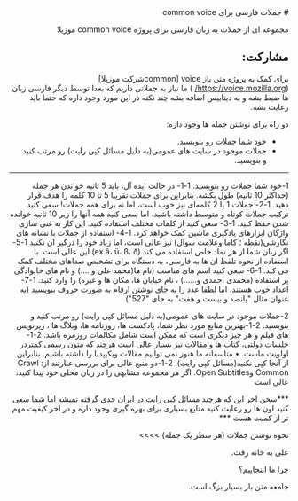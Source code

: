 <div dir="rtl">
#  جملات فارسی برای common voice 

مجموعه ای از جملات به زبان فارسی برای پروژه common voice موزیلا

## مشارکت:
 
﻿برای کمک به پروژه متن باز  common] voiceشرکت موزیلا](https://voice.mozilla.org/ ) ما نیاز به جملاتی داریم که بعدا توسط دیگر فارسی زبان ها ضبط بشه و به دیتابیس اضافه بشه چند نکته در این مورد وجود داره که حتما باید رعایت بشه.


دو راه برای نوشتن جمله ها وجود داره:

* خود شما جملات رو بنویسید.
* جملات موجود در سایت های عمومی(به دلیل مسائل کپی رایت) رو مرتب کنید و بنویسید.
--------------------------------------------------------------------------
1-خود شما جملات رو بنویسید.
1-1-	در حالت ایده آل، باید 5 ثانیه خواندن هر جمله (حداکثر 10 ثانیه) طول بکشه. بنابراین برای جملات تقریبا 5 تا 10 کلمه را هدف قرار دهید.
1-2-	جملات 1 یا 2 کلمه‌ای نیز خوب است، اما نه برای همه جملات! سعی کنید ترکیب جملات کوتاه و متوسط داشته باشید، اما سعی کنید همه آنها را زیر 10 ثانیه خوانده شدن حفظ کنید.
1-3-	سعی کنید از کلمات مختلف استفاده کنید. این کار به غنی سازی واژگان ابزارهای یادگیری ماشین کمک خواهد کرد.
1-4-	استفاده از جملات با نشانه های نگارشی(نقطه ؛ کاما وعلامت سوال) نیز عالی است، اما زیاد خود را درگیر ان نکنید
1-5-	اگر زبان شما از هر نماد خاص استفاده می کند (ex.â، ü، ß، ð) این عالی است. با استفاده از نحوه تلفظ ان ها به فارسی، به دستگاه برای تشخیص صداهای مختلف کمک می کند.
1-6-	سعی کنید اسم های مناسب (نام ها(محمد علی و ....) و نام های خانوادگی پر استفاده (محمدی احمدی و......) ، نام خیابان ها، مکان ها و غیره) را وارد کنید.
1-7-	اعداد خوب هستند، اما لطفا عدد را به جای نوشتن ارقام به صورت حروف بنویسید (به عنوان مثال "پانصد و بیست و هفت" به جای "527")

2-جملات موجود در سایت های عمومی(به دلیل مسائل کپی رایت) رو مرتب کنید و بنویسید.
2-1-بهترین منابع مورد نظر شما، پادکست ها، روزنامه ها، وبلاگ ها ، زیرنویس های فیلم و هر چیز دیگری است که ممکن است شامل مکالمات روزمره باشد.
2-1-جلسات دولتی، کتاب ها و مقالات نیز بسیار عالی است هرچند که متون رسمی کمتردر اولویت ماست.
•	متاسفانه ما هنوز نمی توانیم مقالات ویکیپدیا را داشته باشیم. بنابراین از آنجا کپی نکنید(مسائل کپی رایت).
2-1-دو منبع عالی برای بررسی عبارتند از: Crawl Common وOpen Subtitles. اگر هر مجموعه مشابهی را در زبان محلی خود پیدا کنید، عالی است

***سخن اخر این که هرچند مسائل کپی رایت در ایران جدی گرفته نمیشه اما شما سعی کنید اون ها رو رعایت کنید منابع بسیاری برای بهره گیری وجود داره و در اخر کیفیت مهم تر از کمیت هست  ***

نحوه نوشتن جملات (هر سطر یک جمله) >>>>

علی به خانه رفت.

چرا ما اینجاییم؟

جامعه متن باز بسیار بزگ است.
</div>
